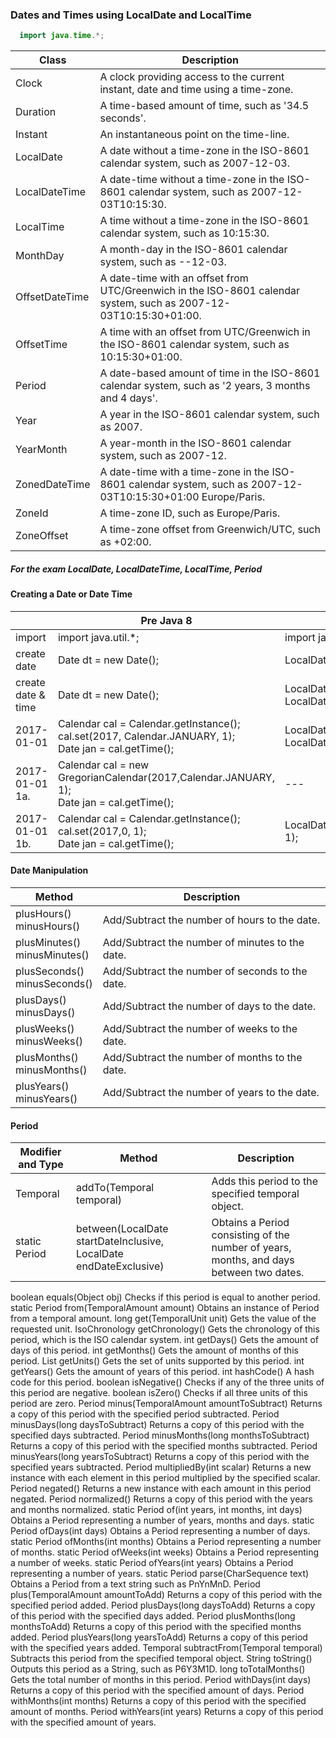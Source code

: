 ### Dates and Times using LocalDate and LocalTime

```java
  import java.time.*;
```

|Class | Description |
| --- | --- |
|Clock | A clock providing access to the current instant, date and time using a time-zone. |
|Duration | A time-based amount of time, such as '34.5 seconds'. |
|Instant | An instantaneous point on the time-line. |
|LocalDate | A date without a time-zone in the ISO-8601 calendar system, such as 2007-12-03. |
|LocalDateTime | A date-time without a time-zone in the ISO-8601 calendar system, such as 2007-12-03T10:15:30. |
|LocalTime | A time without a time-zone in the ISO-8601 calendar system, such as 10:15:30. |
|MonthDay | A month-day in the ISO-8601 calendar system, such as --12-03.|
|OffsetDateTime | A date-time with an offset from UTC/Greenwich in the ISO-8601 calendar system, such as 2007-12-03T10:15:30+01:00.|
|OffsetTime | A time with an offset from UTC/Greenwich in the ISO-8601 calendar system, such as 10:15:30+01:00. |
|Period | A date-based amount of time in the ISO-8601 calendar system, such as '2 years, 3 months and 4 days'. |
|Year | A year in the ISO-8601 calendar system, such as 2007. |
|YearMonth | A year-month in the ISO-8601 calendar system, such as 2007-12. |
|ZonedDateTime | A date-time with a time-zone in the ISO-8601 calendar system, such as 2007-12-03T10:15:30+01:00 Europe/Paris. |
|ZoneId | A time-zone ID, such as Europe/Paris. |
|ZoneOffset | A time-zone offset from Greenwich/UTC, such as +02:00. |  

##### For the exam LocalDate, LocalDateTime, LocalTime, Period  


#### Creating a Date or Date Time
| | Pre Java 8 | Java 8 |
| --- | --- | ---|
|import | import java.util.\*; | import java.time.\*; |
|create date | Date dt = new Date(); | LocalDate dt = LocalDate.now(); |
|create date & time | Date dt = new Date(); | LocalDateTime dt = LocalDateTime.now(); |
|2017-01-01| Calendar cal = Calendar.getInstance();<br/>cal.set(2017, Calendar.JANUARY, 1);<br/>Date jan = cal.getTime(); | LocalDate jan = LocalDate.of(2017,Month.JANUARY,1);|
|2017-01-01<br/>1a.| Calendar cal = new GregorianCalendar(2017,Calendar.JANUARY, 1);<br/>Date jan = cal.getTime(); | --- |
|2017-01-01<br/>1b.| Calendar cal = Calendar.getInstance();<br/>cal.set(2017,0, 1);<br/>Date jan = cal.getTime(); | LocalDate jan = LocalDate.of(2017, 1, 1); |

#### Date Manipulation
|Method|Description|
| --- | ---|
|plusHours()<br/>minusHours()|Add/Subtract the number of hours to the date.|
|plusMinutes()<br/>minusMinutes()|Add/Subtract the number of minutes to the date.|
|plusSeconds()<br/>minusSeconds()|Add/Subtract the number of seconds to the date.|
|plusDays()<br/>minusDays()|Add/Subtract the number of days to the date.|
|plusWeeks()<br/>minusWeeks()|Add/Subtract the number of weeks to the date.|
|plusMonths()<br/>minusMonths()|Add/Subtract the number of months to the date.|
|plusYears()<br/>minusYears()|Add/Subtract the number of years to the date.|

#### Period
|Modifier and Type| Method | Description|
| --- | --- | --- |
|Temporal |addTo(Temporal temporal) |Adds this period to the specified temporal object.|
|static Period|	between(LocalDate startDateInclusive, LocalDate endDateExclusive)|Obtains a Period consisting of the number of years, months, and days between two dates.|
boolean 	equals(Object obj)
Checks if this period is equal to another period.
static Period 	from(TemporalAmount amount)
Obtains an instance of Period from a temporal amount.
long 	get(TemporalUnit unit)
Gets the value of the requested unit.
IsoChronology 	getChronology()
Gets the chronology of this period, which is the ISO calendar system.
int 	getDays()
Gets the amount of days of this period.
int 	getMonths()
Gets the amount of months of this period.
List<TemporalUnit> 	getUnits()
Gets the set of units supported by this period.
int 	getYears()
Gets the amount of years of this period.
int 	hashCode()
A hash code for this period.
boolean 	isNegative()
Checks if any of the three units of this period are negative.
boolean 	isZero()
Checks if all three units of this period are zero.
Period 	minus(TemporalAmount amountToSubtract)
Returns a copy of this period with the specified period subtracted.
Period 	minusDays(long daysToSubtract)
Returns a copy of this period with the specified days subtracted.
Period 	minusMonths(long monthsToSubtract)
Returns a copy of this period with the specified months subtracted.
Period 	minusYears(long yearsToSubtract)
Returns a copy of this period with the specified years subtracted.
Period 	multipliedBy(int scalar)
Returns a new instance with each element in this period multiplied by the specified scalar.
Period 	negated()
Returns a new instance with each amount in this period negated.
Period 	normalized()
Returns a copy of this period with the years and months normalized.
static Period 	of(int years, int months, int days)
Obtains a Period representing a number of years, months and days.
static Period 	ofDays(int days)
Obtains a Period representing a number of days.
static Period 	ofMonths(int months)
Obtains a Period representing a number of months.
static Period 	ofWeeks(int weeks)
Obtains a Period representing a number of weeks.
static Period 	ofYears(int years)
Obtains a Period representing a number of years.
static Period 	parse(CharSequence text)
Obtains a Period from a text string such as PnYnMnD.
Period 	plus(TemporalAmount amountToAdd)
Returns a copy of this period with the specified period added.
Period 	plusDays(long daysToAdd)
Returns a copy of this period with the specified days added.
Period 	plusMonths(long monthsToAdd)
Returns a copy of this period with the specified months added.
Period 	plusYears(long yearsToAdd)
Returns a copy of this period with the specified years added.
Temporal 	subtractFrom(Temporal temporal)
Subtracts this period from the specified temporal object.
String 	toString()
Outputs this period as a String, such as P6Y3M1D.
long 	toTotalMonths()
Gets the total number of months in this period.
Period 	withDays(int days)
Returns a copy of this period with the specified amount of days.
Period 	withMonths(int months)
Returns a copy of this period with the specified amount of months.
Period 	withYears(int years)
Returns a copy of this period with the specified amount of years.
